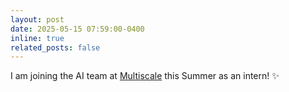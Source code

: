 ```yaml
---
layout: post
date: 2025-05-15 07:59:00-0400
inline: true
related_posts: false
---
```


I am joining the AI team at [Multiscale](https://multiscale.tech/) this Summer as an intern! :sparkles: 
